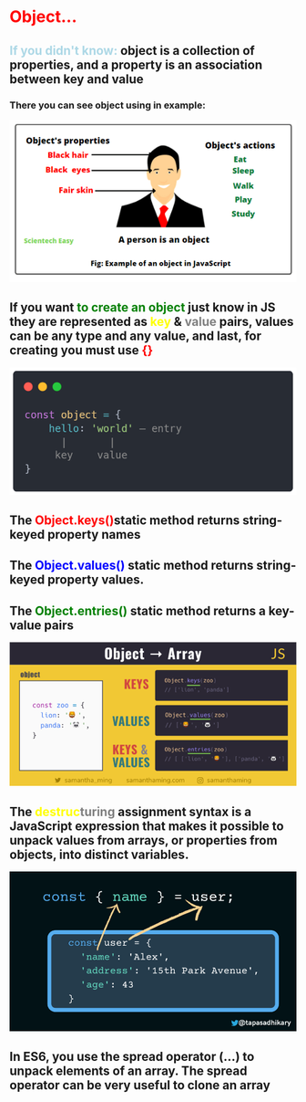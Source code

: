 # <span style="color: red"> Object...
## <span style="color: lightblue">If you didn't know:</span> object is a collection of properties, and a property is an association between key and value
### There you can see object using in example:
![alt text](image.png)
## If you want <span style="color: green">to create an object </span> just know in JS they are represented as <span style="color: yellow">key</span> & <span style="color: gray">value</span> pairs, values can be any type and any value, and last, for creating you must use <span style="color: red">{}
![alt text](image-1.png)
## The <span style="color: red"> Object.keys()</span>static method returns string-keyed property names
## The <span style="color: blue"> Object.values()</span> static method returns string-keyed property values.
## The <span style="color: green"> Object.entries()</span> static method returns a key-value pairs
![alt text](image-4.png)
## The <span style="color: yellow">destruc</span><span style="color: gray">turing</span> assignment syntax is a JavaScript expression that makes it possible to unpack values from arrays, or properties from objects, into distinct variables.
![alt text](image-5.png)
## In ES6, you use the spread operator (...) to unpack elements of an array. The spread operator can be very useful to clone an array
